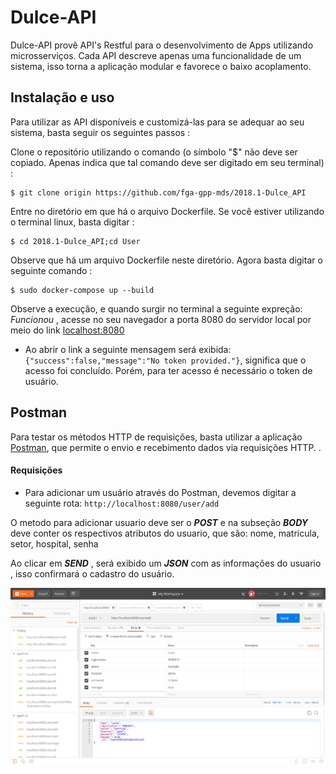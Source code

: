 # Dulce-API

Dulce-API provê API's Restful para o desenvolvimento de Apps utilizando microsserviços.
Cada API descreve apenas uma funcionalidade de um sistema, isso torna a aplicação modular e favorece o baixo acoplamento.

## Instalação e uso

Para utilizar as API disponíveis e customizá-las para se adequar ao seu sistema, basta seguir os seguintes passos :

Clone o repositório utilizando o comando (o símbolo "$" não deve ser copiado. Apenas indica que tal comando
deve ser digitado em seu terminal) :

    $ git clone origin https://github.com/fga-gpp-mds/2018.1-Dulce_API

Entre no diretório em que há o arquivo Dockerfile. Se você estiver utilizando o terminal linux, basta digitar :

    $ cd 2018.1-Dulce_API;cd User

Observe que há um arquivo Dockerfile neste diretório. Agora basta digitar o seguinte comando :

    $ sudo docker-compose up --build

Observe a execução, e quando surgir no terminal a seguinte expreção: _Funcionou_ , acesse no seu navegador a porta 8080
do servidor local por meio do link [localhost:8080](http://localhost:8080)

* Ao abrir o link a seguinte mensagem será exibida: `{"success":false,"message":"No token provided."}`, significa que o acesso foi concluído. Porém, para ter acesso é necessário o token de usuário.

## Postman

Para testar os métodos HTTP de requisições, basta utilizar a aplicação [Postman](https://www.getpostman.com/),
que permite o envio e recebimento dados via requisições HTTP.
.

#### Requisições

*  Para adicionar um usuário através do Postman, devemos digitar a seguinte rota: `http://localhost:8080/user/add`

O metodo para adicionar usuario deve ser o ***POST*** e na subseção ***BODY*** deve conter os respectivos atributos do usuario, que são:
nome, matricula, setor, hospital, senha

Ao clicar em ***SEND*** , será exibido um ***JSON*** com as informações do usuario , isso confirmará o cadastro do usuário.

 <img src='src/img/PostmanAdd.png'>
 
